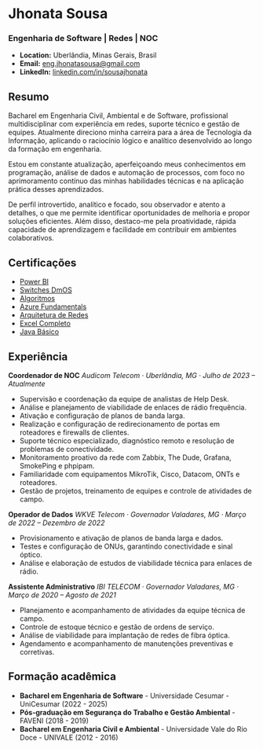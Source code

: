 # Jhonata Sousa

### Engenharia de Software | Redes | NOC

- **Location:** Uberlândia, Minas Gerais, Brasil
- **Email:** eng.jhonatasousa@gmail.com
- **LinkedIn:** [linkedin.com/in/sousajhonata](https://linkedin.com/in/sousajhonata)

## Resumo

Bacharel em Engenharia Civil, Ambiental e de Software, profissional multidisciplinar com experiência em redes, suporte técnico e gestão de equipes. Atualmente direciono minha carreira para a área de Tecnologia da Informação, aplicando o raciocínio lógico e analítico desenvolvido ao longo da formação em engenharia.

Estou em constante atualização, aperfeiçoando meus conhecimentos em programação, análise de dados e automação de processos, com foco no aprimoramento contínuo das minhas habilidades técnicas e na aplicação prática desses aprendizados.

De perfil introvertido, analítico e focado, sou observador e atento a detalhes, o que me permite identificar oportunidades de melhoria e propor soluções eficientes. Além disso, destaco-me pela proatividade, rápida capacidade de aprendizagem e facilidade em contribuir em ambientes colaborativos.


## Certificações

- [Power BI](assets/certificates/Power-BI.pdf)
- [Switches DmOS](assets/certificates/Switches-DmOS.pdf)
- [Algoritmos](assets/certificates/Algoritmo.pdf)
- [Azure Fundamentals](assets/certificates/Azure-Fundamental.pdf)
- [Arquitetura de Redes](assets/certificates/Arquitetura-Redes.pdf)
- [Excel Completo](assets/certificates/Excel.pdf)
- [Java Básico](assets/certificates/Java-Basico.pdf)


## Experiência

**Coordenador de NOC**
*Audicom Telecom · Uberlândia, MG · Julho de 2023 – Atualmente*

- Supervisão e coordenação da equipe de analistas de Help Desk.
- Análise e planejamento de viabilidade de enlaces de rádio frequência.
- Ativação e configuração de planos de banda larga.
- Realização e configuração de redirecionamento de portas em roteadores e firewalls de clientes.
- Suporte técnico especializado, diagnóstico remoto e resolução de problemas de conectividade.
- Monitoramento proativo da rede com Zabbix, The Dude, Grafana, SmokePing e phpipam.
- Familiaridade com equipamentos MikroTik, Cisco, Datacom, ONTs e roteadores.
- Gestão de projetos, treinamento de equipes e controle de atividades de campo.

**Operador de Dados**
*WKVE Telecom · Governador Valadares, MG · Março de 2022 – Dezembro de 2022*

- Provisionamento e ativação de planos de banda larga e dados.
- Testes e configuração de ONUs, garantindo conectividade e sinal óptico.
- Análise e elaboração de estudos de viabilidade técnica para enlaces de rádio.

**Assistente Administrativo**
*IBI TELECOM · Governador Valadares, MG · Março de 2020 – Agosto de 2021*

- Planejamento e acompanhamento de atividades da equipe técnica de campo.
- Controle de estoque técnico e gestão de ordens de serviço.
- Análise de viabilidade para implantação de redes de fibra óptica.
- Agendamento e acompanhamento de manutenções preventivas e corretivas.

## Formação acadêmica

- **Bacharel em Engenharia de Software** - Universidade Cesumar - UniCesumar (2022 - 2025)
- **Pós-graduação em Segurança do Trabalho e Gestão Ambiental** - FAVENI (2018 - 2019)
- **Bacharel em Engenharia Civil e Ambiental** - Universidade Vale do Rio Doce - UNIVALE (2012 - 2016)
